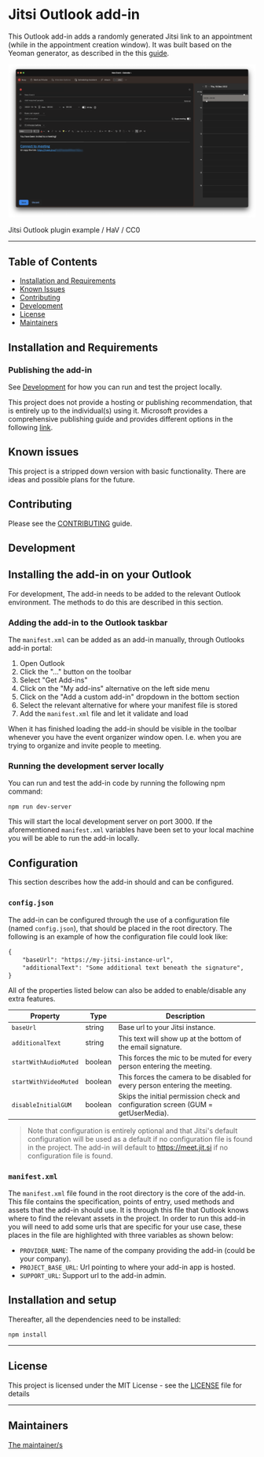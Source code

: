 # **Jitsi Outlook add-in**

This Outlook add-in adds a randomly generated Jitsi link to an appointment (while in the appointment creation window). It was built based on the Yeoman generator, as described in the this [guide](https://learn.microsoft.com/en-us/office/dev/add-ins/quickstarts/outlook-quickstart?tabs=yeomangenerator).

![Photo: Jitsi Outlook plugin example / HaV / CC0](screenshot.png)
<figcaption>Jitsi Outlook plugin example / HaV / CC0</figcaption>

---

## Table of Contents

- [Installation and Requirements](#installation-and-requirements)
- [Known Issues](#known-issues)
- [Contributing](#contributing)
- [Development](#development)
- [License](#license)
- [Maintainers](#maintainers)


## Installation and Requirements

### **Publishing the add-in**

See [Development](#development) for how you can run and test the project locally.

This project does not provide a hosting or publishing recommendation, that is entirely up to the individual(s) using it. Microsoft provides a comprehensive publishing guide and provides different options in the following [link](https://learn.microsoft.com/en-us/office/dev/add-ins/publish/publish).

## Known issues

This project is a stripped down version with basic functionality. There are ideas and possible plans for the future.

## Contributing

Please see the [CONTRIBUTING](CONTRIBUTING.adoc) guide.

## Development

## **Installing the add-in on your Outlook**

For development, The add-in needs to be added to the relevant Outlook environment. The methods to do this are described in this section.

### **Adding the add-in to the Outlook taskbar**

The `manifest.xml` can be added as an add-in manually, through Outlooks add-in portal:

1. Open Outlook
2. Click the "..." button on the toolbar
3. Select "Get Add-ins"
4. Click on the "My add-ins" alternative on the left side menu
5. Click on the "Add a custom add-in" dropdown in the bottom section
6. Select the relevant alternative for where your manifest file is stored
7. Add the `manifest.xml` file and let it validate and load

When it has finished loading the add-in should be visible in the toolbar whenever you have the event organizer window open. I.e. when you are trying to organize and invite people to meeting.

### **Running the development server locally**

You can run and test the add-in code by running the following npm command:

```
npm run dev-server
```

This will start the local development server on port 3000. If the aforementioned `manifest.xml` variables have been set to your local machine you will be able to run the add-in locally.

## **Configuration**

This section describes how the add-in should and can be configured.

### `config.json`

The add-in can be configured through the use of a configuration file (named `config.json`), that should be placed in the root directory. The following is an example of how the configuration file could look like:

```
{
    "baseUrl": "https://my-jitsi-instance-url",
    "additionalText": "Some additional text beneath the signature",
}
```

All of the properties listed below can also be added to enable/disable any extra features.

| **Property**          | **Type** | **Description**                                                                   |
| --------------------- | -------- | --------------------------------------------------------------------------------- |
| `baseUrl`             | string   | Base url to your Jitsi instance.                                                  |
| `additionalText`      | string   | This text will show up at the bottom of the email signature.                      |
| `startWithAudioMuted` | boolean  | This forces the mic to be muted for every person entering the meeting.            |
| `startWithVideoMuted` | boolean  | This forces the camera to be disabled for every person entering the meeting.      |
| `disableInitialGUM`   | boolean  | Skips the initial permission check and configuration screen (GUM = getUserMedia). |

> Note that configuration is entirely optional and that Jitsi's default configuration will be used as a default if no configuration file is found in the project. The add-in will default to https://meet.jit.si if no configuration file is found.

### `manifest.xml`

The `manifest.xml` file found in the root directory is the core of the add-in. This file contains the specification, points of entry, used methods and assets that the add-in should use. It is through this file that Outlook knows where to find the relevant assets in the project. In order to run this add-in you will need to add some urls that are specific for your use case, these places in the file are highlighted with three variables as shown below:

- `PROVIDER_NAME`: The name of the company providing the add-in (could be your company).
- `PROJECT_BASE_URL`: Url pointing to where your add-in app is hosted.
- `SUPPORT_URL`: Support url to the add-in admin.

## **Installation and setup**

Thereafter, all the dependencies need to be installed:

```
npm install
```

----

## License

This project is licensed under the MIT License - see the [LICENSE](LICENSE) file for details


----

## Maintainers

[The maintainer/s](INSERT_MAINTAINTERS_HERE)  
